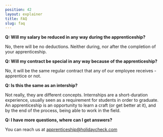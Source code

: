 ```yaml
---
position: 42
layout: explainer
title: FAQ 
slug: faq
---
```


**Q: Will my salary be reduced in any way during the apprenticeship?**

 No, there will be no deductions. Neither during, nor after the completion of your apprenticeship.

**Q: Will my contract be special in any way because of the apprenticeship?**

No, it will be the same regular contract that any of our employee receives - apprentice or not.

**Q: Is this the same as an intership?**

Not really, they are different concepts. Internships are a short-duration experience, usually seen as a requirement for students in order to graduate. An apprenticeship is an opportunity to learn a craft (or get better at it), and by the end of the process, being able to work in the field.

**Q: I have more questions, where can I get answers?**

You can reach us at <a href="mailto:apprenticeship@holidaycheck.com">apprenticeship@holidaycheck.com</a>
